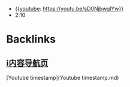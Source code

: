 - {{[youtube](youtube.md): https://youtu.be/sD0NjbwqlYw}}
- 2:10 

# Backlinks
## [ℹ︎内容导航页](ℹ︎内容导航页.md)
[Youtube timestamp](Youtube timestamp.md)

